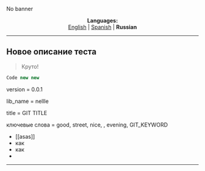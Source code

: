 No banner
<p align="center"><b>Languages:</b><br /><a href="https://github.com/markolofsen/nellle/blob/master/README.md">English</a> | <a href="https://github.com/markolofsen/nellle/blob/master/README_es.md">Spanish</a> | <b>Russian</b></p>

---

## Новое описание теста

> Круто!

```javascript
Code new new
```

version = 0.0.1

lib_name = nellle

title = GIT TITLE

ключевые слова = good, street, nice, , evening, GIT_KEYWORD

* [[asas]]
* как
* как
*

---

